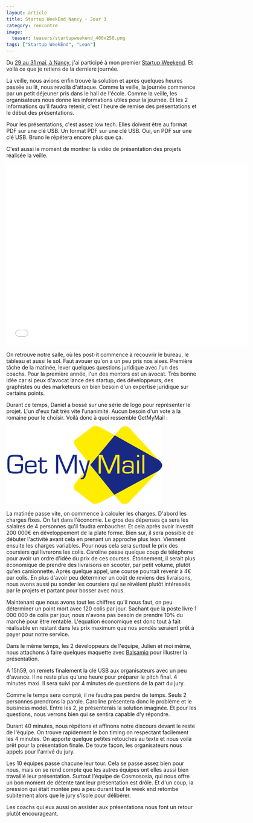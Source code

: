 ```yaml
---
layout: article
title: Startup WeekEnd Nancy - Jour 3
category: rencontre
image:
  teaser: teasers/startupweekend_400x250.png
tags: ["Startup WeekEnd", "Lean"]
---
```



Du [29 au 31 mai, à Nancy](http://www.up.co/communities/france/nancy/startup-weekend/5866), j'ai participé à mon premier [Startup Weekend](http://startupweekend.org/). Et voilà ce que je retiens de la derniere journée.

La veille, nous avions enfin trouvé la solution et après quelques heures passée au lit, nous revoilà d'attaque. Comme la veille, la journée commence par un petit déjeuner pris dans le hall de l'école. Comme la veille, les organisateurs nous donne les informations utiles pour la journée. Et les 2 informations qu'il faudra retenir, c'est l'heure de remise des présentations et le début des présentations.

Pour les présentations, c'est assez low tech. Elles doivent être au format PDF sur une clé USB. Un format PDF sur une clé USB. Oui, un PDF sur une clé USB. Bruno le répétera encore plus que ça.

C'est aussi le moment de montrer la vidéo de présentation des projets réalisée la veille.

<iframe width="640" height="480" src="//www.youtube.com/embed/Dv4n-wdQlT8?rel=0" frameborder="0" allowfullscreen></iframe>

On retrouve notre salle, où les post-it commence à recouvrir le bureau, le tableau et aussi le sol. Faut avouer qu'on a un peu pris nos aises. Première tâche de la matinée, lever quelques questions juridique avec l'un des coachs. Pour la première année, l'un des mentors est un avocat. Très bonne idée car si peux d'avocat lance des startup, des développeurs, des graphistes ou des marketeurs on bien besoin d'un expertise juridique sur certains points.

Durant ce temps, Daniel a bossé sur une série de logo pour représenter le projet. L'un d'eux fait très vite l’unanimité. Aucun besoin d'un vote à la romaine pour le choisir. Voilà donc à quoi ressemble GetMyMail :

![Le logo de GetMyMail](/images/2015/getmymail.png "Le logo de GetMyMail")

La matinée passe vite, on commence à calculer les charges. D'abord les charges fixes. On fait dans l'économie. Le gros des dépenses ça sera les salaires de 4 personnes qu'il faudra embaucher. Et cela après avoir investit 200 000€ en développement de la plate forme. Bien sur, il sera possible de débuter l'activité avant cela en prenant un approche plus lean. Viennent ensuite les charges variables. Pour nous cela sera surtout le prix des coursiers qui livrerons les colis. Caroline passe quelque coup de téléphone pour avoir un ordre d'idée du prix de ces courses. Étonnement, il serait plus économique de prendre des livraisons en scooter, par petit volume, plutôt qu'en camionnette. Après quelque appel, une course pourrait revenir à 4€ par colis. En plus d'avoir peu déterminer un coût de reviens des livraisons, nous avons aussi pu sonder les coursiers qui se révèlent plutôt intéressés par le projets et partant pour bosser avec nous.

Maintenant que nous avons tout les chiffres qu'il nous faut, on peu déterminer un point mort avec 120 colis par jour. Sachant que la poste livre 1 000 000 de colis par jour, nous n'avons pas besoin de prendre 10% du marché pour être rentable. L'équation économique est donc tout à fait réalisable en restant dans les prix maximum que nos sondés seraient prêt à payer pour notre service.

Dans le même temps, les 2 développeurs de l'équipe, Julien et moi même, nous attachons à faire quelques maquette avec [Balsamiq](https://balsamiq.com/) pour illustrer la présentation.

A 15h59, on remets finalement la clé USB aux organisateurs avec un peu d'avance. Il ne reste plus qu'une heure pour préparer le pitch final. 4 minutes maxi. Il sera suivi par 4 minutes de questions de la part du jury.

Comme le temps sera compté, il ne faudra pas perdre de temps. Seuls 2 personnes prendrons la parole. Caroline présentera donc le problème et le buisiness model. Entre les 2, je présenterais la solution imaginée. Et pour les questions, nous verrons bien qui se sentira capable d'y répondre.

Durant 40 minutes, nous répétons et affinons notre discours devant le reste de l'équipe. On trouve rapidement le bon timing on respectant facilement les 4 minutes. On apporte quelque petites retouches au texte et nous voilà prêt pour la présentation finale. De toute façon, les organisateurs nous appels pour l'arrivé du jury.

Les 10 équipes passe chacune leur tour. Cela se passe assez bien pour nous, mais on se rend compte que les autres équipes ont elles aussi bien travaillé leur présentation. Surtout l'équipe de Cosmososia, qui nous offre un bon moment de détente tant leur présentation est drôle. Et d'un coup, la pression qui était montée peu a peu durant tout le week end retombe subitement alors que le jury s'isole pour délibérer.

Les coachs qui eux aussi on assister aux présentations nous font un retour plutôt encourageant.
